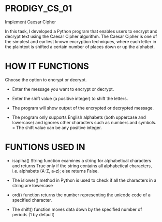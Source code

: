 # PRODIGY_CS_01
Implement Caesar Cipher

In this task, I developed a Python program that enables users to encrypt and decrypt text using the Caesar Cipher algorithm. The Caesar Cipher is one of the simplest and earliest known encryption techniques, where each letter in the plaintext is shifted a certain number of places down or up the alphabet.

# HOW IT FUNCTIONS

Choose the option to encrypt or decrypt.

- Enter the message you want to encrypt or decrypt.

- Enter the shift value (a positive integer) to shift the letters.

- The program will show output of the encrypted or decrypted message.

- The program only supports English alphabets (both uppercase and lowercase) and ignores other characters such as numbers and symbols.
= The shift value can be any positive integer.

# FUNTIONS USED IN 
- isaplha() String function examines a string for alphabetical characters and returns True only if the string contains all alphabetical characters, i.e. alphabets (A-Z, a-z); else returns False.

- The islower() method in Python is used to check if all the characters in a string are lowercase

- ord() function returns the number representing the unicode code of a specified character.

- The shift() function moves data down by the specified number of periods (1 by default) 
